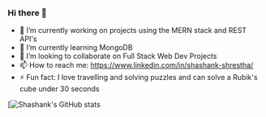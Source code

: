 ### Hi there 👋




<!--
**shresthashashank/shresthashashank** is a ✨ _special_ ✨ repository because its `README.md` (this file) appears on your GitHub profile.

Here are some ideas to get you started:
-->
- 🔭 I’m currently working on projects using the MERN stack and REST API's
- 🌱 I’m currently learning MongoDB 
- 👯 I’m looking to collaborate on Full Stack Web Dev Projects
- 📫 How to reach me: https://www.linkedin.com/in/shashank-shrestha/
- ⚡ Fun fact: I love travelling and solving puzzles and can solve a Rubik's cube under 30 seconds

[![Shashank's GitHub stats](https://github-readme-stats.vercel.app/api?username=shresthashashank&show_icons=true&theme=great-gatsby)
